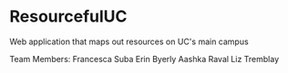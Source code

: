 # ResourcefulUC
Web application that maps out resources on UC's main campus

Team Members:
Francesca Suba
Erin Byerly
Aashka Raval
Liz Tremblay